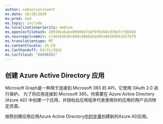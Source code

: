 ```yaml
---
author: sebastienlevert
ms.date: 10/28/2020
ms.prod: aad
ms.topic: include
ms.localizationpriority: medium
ms.openlocfilehash: 209395ababe09009df34f9f635dc976d7cfdb58d
ms.sourcegitcommit: cc9e5b3630cb84c48bbbb2d84a963b9562d1fb78
ms.translationtype: MT
ms.contentlocale: zh-CN
ms.lasthandoff: 03/31/2022
ms.locfileid: "64588581"
---
```

## <a name="create-an-azure-active-directory-app"></a>创建 Azure Active Directory 应用

Microsoft Graph是一种用于连接到 Microsoft 365 的 API，它使用 OAuth 2.0 进行保护。 为了将应用连接到 Microsoft 365，你需要在 Azure Active Directory (Azure AD) 中创建一个应用，并授权此应用程序代表使用你的应用的用户访问特定资源。

按照创建应用应用Azure Active Directory[中的步骤](../get-started/add-aad-app-registration.md)创建新的Azure AD应用。
